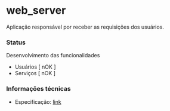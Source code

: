 # web_server

Aplicação responsável por receber as requisições dos usuários.


### Status

Desenvolvimento das funcionalidades

- Usuários [ nOK ]
- Serviços [ nOK ]

### Informações técnicas

- Especificação: [link](https://github.com/Dosimagem/web_server/tree/main/spec)